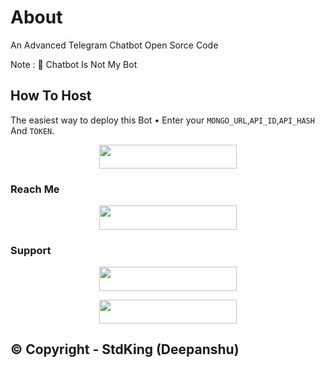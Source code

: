 # About
An Advanced Telegram Chatbot Open Sorce Code

Note : 📝 Chatbot Is Not My Bot
## How To Host
The easiest way to deploy this Bot
• Enter your ```MONGO_URL```,```API_ID```,```API_HASH``` And ```TOKEN```.
<p align="center"><a href="https://heroku.com/deploy?template=https://github.com/StdKing/Chatbot"> <img src="https://img.shields.io/badge/Deploy%20To%20Heroku-black?style=for-the-badge&logo=heroku" width="220" height="38.45"/></a></p>
 
### Reach Me

<p align="center"><a href="https://t.me/DishaChatbot"> <img src="https://img.shields.io/badge/Telegram%20Bot-pink?style=for-the-badge" width="220" height="38.45"/></a></p>

### Support 

<p align="center"><a href="https://t.me/DevilsHaveliMF"> <img src="https://img.shields.io/badge/Devil's%20Void%20Support-pink?style=for-the-badge" width="220" height="38.45"/></a></p>

<p align="center"><a href="https://t.me/DevilsServerMF"> <img src="https://img.shields.io/badge/Server%20Void%20Channel-blue?style=for-the-badge" width="220" height="38.45"/></a></p>

## © Copyright - StdKing (Deepanshu)
